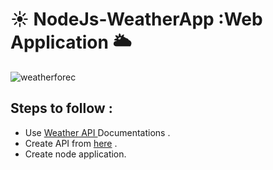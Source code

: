 # :sunny: NodeJs-WeatherApp :Web Application :sun_behind_large_cloud:

![weatherforec](https://user-images.githubusercontent.com/49508237/75627806-93084b00-5bf9-11ea-8c6b-a864156d111c.jpg)

## Steps to follow :

- Use [Weather API ](https://openweathermap.org/) Documentations .
- Create API from [here](https://openweathermap.org/appid) .
- Create node application.
